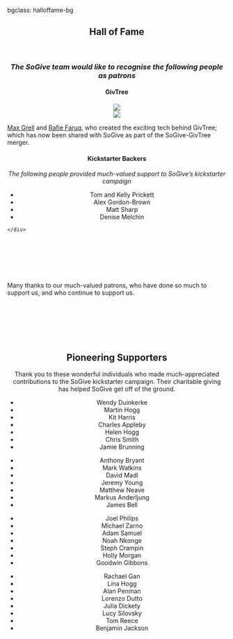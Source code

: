 bgclass: halloffame-bg

<div class="halloffame-bg">
</div>

<div class="col-md-12">
	<center>
		<H2>Hall of Fame</H2>
		<br>
		<H3><i>The SoGive team would like to recognise the following people as patrons</i></H3>
	</center>
	<div class="col-md-5">
		<div class="col-md-12">
			<center>
				<H4>GivTree</H4>
			</center>
		</div>
		<div class="col-md-12">
			<div class="col-md-6">
				<center>
					<a href="https://www.linkedin.com/in/maxgrell/?ppe=1" target="_blank"><img src="img/max.grell.jpg" class="mugshot img-circle"></a>
				</center>
			</div>
			<div class="col-md-6">
				<center>
					<a href="https://www.linkedin.com/in/rfaruq/" target="_blank"><img src="img/rafie.faruq.jpg" class="mugshot img-circle"></a>
				</center>
			</div>
		</div>
		<div class="col-md-12">
			<p class="sogive-text-body">
				<a href="https://www.linkedin.com/in/maxgrell/?ppe=1" target="_blank">Max Grell</a> and <a href="https://www.linkedin.com/in/rfaruq/" target="_blank">Rafie Faruq</a>, who created the exciting tech behind GivTree; which has now been shared with SoGive as part of the SoGive-GivTree merger.
			</p>
		</div>
	</div>
	<div class="col-md-2">
	</div>
	<div class="col-md-5">
		<center>
			<H4>Kickstarter Backers</H4>
		</center>
		<center>
			<p class="text-muted">
				<i>The following people provided much-valued support to SoGive’s kickstarter campaign</i>
			</p>
		</center>
		<div class="col-md-offset-3 col-md-6">
			<center>
				<p class="sogive-text-body">
					<ul>
						<li>
							Tom and Kelly Prickett
						</li>
						<li>
							Alex Gordon-Brown
						</li>
						<li>
							Matt Sharp
						</li>
						<li>
							Denise Melchin
						</li>
					</ul>
				</p>
			</center>
		</div>

	</div>
</div>
<div class="col-md-12 hidden-sm hidden-xs" style="height:6em;">
</div>
<div class="col-md-12">
	<div class="col-md-offset-2 col-md-8">
		<p class="sogive-text-body">
			Many thanks to our much-valued patrons, who have done so much to support us, and who continue to support us.
		</p>
	</div>
</div>
<div class="col-md-12 hidden-sm hidden-xs" style="height:6em;">
</div>
<div class="col-md-12">
	<center>
		<H2>Pioneering Supporters</H2>
	</center>
	<div class="col-md-offset-2 col-md-8">
		<p class="sogive-text-body" style="text-align: center;">
			Thank you to these wonderful individuals who made much-appreciated contributions to the SoGive kickstarter campaign. Their charitable giving has helped SoGive get off of the ground.
		</p>
		<div class="col-md-3">
			<center>
				<p class="sogive-text-body">
					<ul>
						<li>
							Wendy Duinkerke
						</li>
						<li>
							Martin Hogg
						</li>
						<li>
							Kit Harris
						</li>
						<li>
							Charles Appleby
						</li>
						<li>
							Helen Hogg
						</li>
						<li>
							Chris Smith
						</li>
						<li>
							Jamie Brunning
						</li>
					</ul>
				</p>
			</center>
		</div>
		<div class="col-md-3">
			<center>
				<p class="sogive-text-body">
					<ul>
						<li>
							Anthony Bryant
						</li>
						<li>
							Mark Watkins
						</li>
						<li>
							David Madl
						</li>
						<li>
							Jeremy Young
						</li>
						<li>
							Matthew Neave
						</li>
						<li>
							Markus Anderljung
						</li>
						<li>
							James Bell
						</li>
					</ul>
				</p>
			</center>
		</div>
		<div class="col-md-3">
			<center>
				<p class="sogive-text-body">
					<ul>
						<li>
							Joel Philips
						</li>
						<li>
							Michael Zarno
						</li>
						<li>
							Adam Samuel
						</li>
						<li>
							Noah Nkonge
						</li>
						<li>
							Steph Crampin
						</li>
						<li>
							Holly Morgan
						</li>
						<li>
							Goodwin Gibbons
						</li>
					</ul>
				</p>
			</center>
		</div>
		<div class="col-md-3">
			<center>
				<p class="sogive-text-body">
					<ul>
						<li>
							Rachael Gan
						</li>
						<li>
							Lina Hogg
						</li>
						<li>
							Alan Penman
						</li>
						<li>
							Lorenzo Dutto
						</li>
						<li>
							Julia Dickety
						</li>
						<li>
							Lucy Silovsky
						</li>
						<li>
							Tom Reece
						</li>
						<li>
							Benjamin Jackson
						</li>
					</ul>
				</p>
			</center>
		</div>
	</div>
</div>
